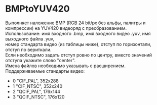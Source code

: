 ﻿# BMPtoYUV420
Выполняет наложение BMP (RGB 24 bit/px без альфы, палитры и компрессии) на YUV420 видеоряд с преобразованием.
<br>Использование: имя входного .bmp, имя входного видео .yuv, имя выходного файла .yuv,
<br>номер стандарта видео (из таблицы ниже), отступ по горизонтали, отступ по вериткали.
<br>Если необходимо задать отступ ровно по центру, вместо значений отступа укажите слово "center".
<br>Имена файлов необходимо указывать с расширением.
<br>Поддерживаемые стандарты видео:
- 0 "CIF_PAL", 352x288
- 1 "CIF_NTSC", 352x240
- 2 "QCIF_PAL", 176x144
- 3 "QCIF_NTSC", 176x120

